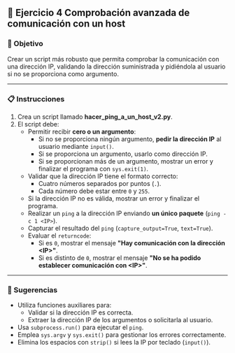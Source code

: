 ## 📘 Ejercicio 4 Comprobación avanzada de comunicación con un host

### 🎯 Objetivo
Crear un script más robusto que permita comprobar la comunicación con una dirección IP, validando la dirección suministrada y pidiéndola al usuario si no se proporciona como argumento.

---

### 📋 Instrucciones

1. Crea un script llamado **hacer_ping_a_un_host_v2.py**.
2. El script debe:
   - Permitir recibir **cero o un argumento**:
     - Si no se proporciona ningún argumento, **pedir la dirección IP** al usuario mediante `input()`.
     - Si se proporciona un argumento, usarlo como dirección IP.
     - Si se proporcionan más de un argumento, mostrar un error y finalizar el programa con `sys.exit(1)`.
   - Validar que la dirección IP tiene el formato correcto:
     - Cuatro números separados por puntos (`.`).
     - Cada número debe estar entre `0` y `255`.
   - Si la dirección IP no es válida, mostrar un error y finalizar el programa.
   - Realizar un `ping` a la dirección IP enviando **un único paquete** (`ping -c 1 <IP>`).
   - Capturar el resultado del `ping` (`capture_output=True`, `text=True`).
   - Evaluar el `returncode`:
     - Si es `0`, mostrar el mensaje **"Hay comunicación con la dirección \<IP\>"**.
     - Si es distinto de `0`, mostrar el mensaje **"No se ha podido establecer comunicación con \<IP\>"**.

---

### 🧩 Sugerencias
- Utiliza funciones auxiliares para:
  - Validar si la dirección IP es correcta.
  - Extraer la dirección IP de los argumentos o solicitarla al usuario.
- Usa `subprocess.run()` para ejecutar el `ping`.
- Emplea `sys.argv` y `sys.exit()` para gestionar los errores correctamente.
- Elimina los espacios con `strip()` si lees la IP por teclado (`input()`).
